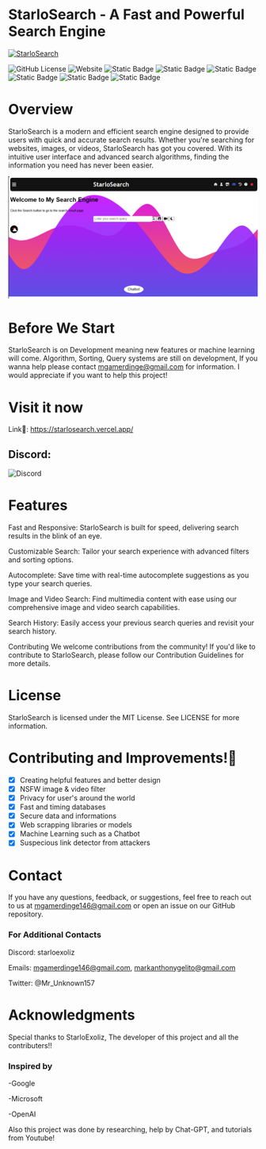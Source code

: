 # StarloSearch - A Fast and Powerful Search Engine

[![StarloSearch](https://avatars.githubusercontent.com/u/139462470?s=48&v=4)](https://github.com/Kazooki123/starlosearch.git)

![GitHub License](https://img.shields.io/github/license/Kazooki123/starlosearch?logo=github&label=LICENSE&color=blue)
![Website](https://img.shields.io/website?url=https%3A%2F%2Fstarlosearch.vercel.app&up_message=online&up_color=green&down_message=not-working&down_color=red&logo=vercel&logoColor=white&label=StarloSearch&labelColor=black&color=wgite)
![Static Badge](https://img.shields.io/badge/3.12-black?logo=python&logoColor=blue&label=Python&labelColor=white)
![Static Badge](https://img.shields.io/badge/20.9-black?logo=javascript&logoColor=yellow&label=JavaScript)
![Static Badge](https://img.shields.io/badge/Rust-black?logo=rust&logoColor=orange)
![Static Badge](https://img.shields.io/badge/React-black?logo=react&logoColor=blue)
![Static Badge](https://img.shields.io/badge/HTML-black?logo=html5&logoColor=orange)
![Static Badge](https://img.shields.io/badge/Svelte-black?logo=svelte&logoColor=orange)


# Overview

StarloSearch is a modern and efficient search engine designed to provide users with quick and accurate search results. Whether you're searching for websites, images, or videos, StarloSearch has got you covered. With its intuitive user interface and advanced search algorithms, finding the information you need has never been easier.

![Website](https://github.com/Kazooki123/starlosearch/blob/main/Images/Screenshot%20(67).png)

# Before We Start

StarloSearch is on Development meaning new features or machine learning will come. Algorithm, Sorting, Query systems are still on development, If you wanna help please contact <mgamerdinge@gmail.com> for information. I would appreciate if you want to help this project!

# Visit it now

Link🔗: <https://starlosearch.vercel.app/>

## Discord:

![Discord](https://img.shields.io/discord/1180840593891545178?logo=discord&logoColor=blue&label=Discord&labelColor=black&link=https%3A%2F%2Fdiscord.gg%2F4tpMaNwhDK)

# Features

Fast and Responsive: StarloSearch is built for speed, delivering search results in the blink of an eye.

Customizable Search: Tailor your search experience with advanced filters and sorting options.

Autocomplete: Save time with real-time autocomplete suggestions as you type your search queries.

Image and Video Search: Find multimedia content with ease using our comprehensive image and video search capabilities.

Search History: Easily access your previous search queries and revisit your search history.

Contributing
We welcome contributions from the community! If you'd like to contribute to StarloSearch, please follow our Contribution Guidelines for more details.

# License

StarloSearch is licensed under the MIT License. See LICENSE for more information.

# Contributing and Improvements!🚀

- [x] Creating helpful features and better design
- [x] NSFW image & video filter
- [x] Privacy for user's around the world
- [x] Fast and timing databases
- [x] Secure data and informations
- [x] Web scrapping libraries or models
- [x] Machine Learning such as a Chatbot
- [x] Suspecious link detector from attackers

# Contact

If you have any questions, feedback, or suggestions, feel free to reach out to us at <mgamerdinge146@gmail.com> or open an issue on our GitHub repository.

### For Additional Contacts

Discord: starloexoliz

Emails: <mgamerdinge146@gmail.com>, <markanthonygelito@gmail.com>

Twitter: @Mr_Unknown157

# Acknowledgments

Special thanks to StarloExoliz, The developer of this project and all the contributers!!

### Inspired by

-Google

-Microsoft

-OpenAI

Also this project was done by researching, help by Chat-GPT, and tutorials from Youtube!


[def]: https://github.com/Kazooki123/starlosearch/blob/main/Images/Screenshot%20(67).png
